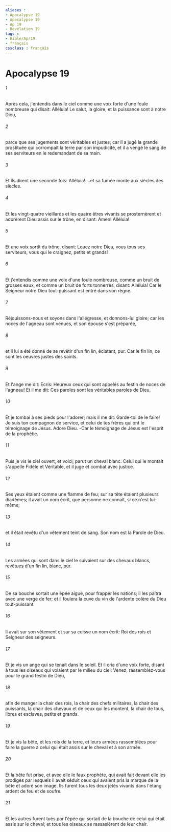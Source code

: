 ```yaml
---
aliases : 
- Apocalypse 19
- Apocalypse 19
- Ap 19
- Revelation 19
tags : 
- Bible/Ap/19
- français
cssclass : français
---
```


# Apocalypse 19

###### 1
Après cela, j'entendis dans le ciel comme une voix forte d'une foule nombreuse qui disait: Alléluia! Le salut, la gloire, et la puissance sont à notre Dieu,
###### 2
parce que ses jugements sont véritables et justes; car il a jugé la grande prostituée qui corrompait la terre par son impudicité, et il a vengé le sang de ses serviteurs en le redemandant de sa main.
###### 3
Et ils dirent une seconde fois: Alléluia! ...et sa fumée monte aux siècles des siècles.
###### 4
Et les vingt-quatre vieillards et les quatre êtres vivants se prosternèrent et adorèrent Dieu assis sur le trône, en disant: Amen! Alléluia!
###### 5
Et une voix sortit du trône, disant: Louez notre Dieu, vous tous ses serviteurs, vous qui le craignez, petits et grands!
###### 6
Et j'entendis comme une voix d'une foule nombreuse, comme un bruit de grosses eaux, et comme un bruit de forts tonnerres, disant: Alléluia! Car le Seigneur notre Dieu tout-puissant est entré dans son règne.
###### 7
Réjouissons-nous et soyons dans l'allégresse, et donnons-lui gloire; car les noces de l'agneau sont venues, et son épouse s'est préparée,
###### 8
et il lui a été donné de se revêtir d'un fin lin, éclatant, pur. Car le fin lin, ce sont les oeuvres justes des saints.
###### 9
Et l'ange me dit: Ecris: Heureux ceux qui sont appelés au festin de noces de l'agneau! Et il me dit: Ces paroles sont les véritables paroles de Dieu.
###### 10
Et je tombai à ses pieds pour l'adorer; mais il me dit: Garde-toi de le faire! Je suis ton compagnon de service, et celui de tes frères qui ont le témoignage de Jésus. Adore Dieu. -Car le témoignage de Jésus est l'esprit de la prophétie.
###### 11
Puis je vis le ciel ouvert, et voici, parut un cheval blanc. Celui qui le montait s'appelle Fidèle et Véritable, et il juge et combat avec justice.
###### 12
Ses yeux étaient comme une flamme de feu; sur sa tête étaient plusieurs diadèmes; il avait un nom écrit, que personne ne connaît, si ce n'est lui-même;
###### 13
et il était revêtu d'un vêtement teint de sang. Son nom est la Parole de Dieu.
###### 14
Les armées qui sont dans le ciel le suivaient sur des chevaux blancs, revêtues d'un fin lin, blanc, pur.
###### 15
De sa bouche sortait une épée aiguë, pour frapper les nations; il les paîtra avec une verge de fer; et il foulera la cuve du vin de l'ardente colère du Dieu tout-puissant.
###### 16
Il avait sur son vêtement et sur sa cuisse un nom écrit: Roi des rois et Seigneur des seigneurs.
###### 17
Et je vis un ange qui se tenait dans le soleil. Et il cria d'une voix forte, disant à tous les oiseaux qui volaient par le milieu du ciel: Venez, rassemblez-vous pour le grand festin de Dieu,
###### 18
afin de manger la chair des rois, la chair des chefs militaires, la chair des puissants, la chair des chevaux et de ceux qui les montent, la chair de tous, libres et esclaves, petits et grands.
###### 19
Et je vis la bête, et les rois de la terre, et leurs armées rassemblées pour faire la guerre à celui qui était assis sur le cheval et à son armée.
###### 20
Et la bête fut prise, et avec elle le faux prophète, qui avait fait devant elle les prodiges par lesquels il avait séduit ceux qui avaient pris la marque de la bête et adoré son image. Ils furent tous les deux jetés vivants dans l'étang ardent de feu et de soufre.
###### 21
Et les autres furent tués par l'épée qui sortait de la bouche de celui qui était assis sur le cheval; et tous les oiseaux se rassasièrent de leur chair.
